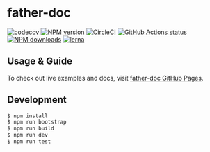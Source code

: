 # father-doc

[![codecov](https://codecov.io/gh/umijs/father-doc/branch/master/graph/badge.svg)](https://codecov.io/gh/umijs/father-doc) [![NPM version](https://img.shields.io/npm/v/father-doc.svg?style=flat)](https://npmjs.org/package/father-doc) [![CircleCI](https://circleci.com/gh/umijs/father-doc/tree/master.svg?style=svg)](https://circleci.com/gh/umijs/father-doc/tree/master) [![GitHub Actions status](https://github.com/umijs/father-doc/workflows/Node%20CI/badge.svg)](https://github.com/umijs/father-doc) [![NPM downloads](http://img.shields.io/npm/dm/father-doc.svg?style=flat)](https://npmjs.org/package/father-doc) [![lerna](https://img.shields.io/badge/maintained%20with-lerna-cc00ff.svg)](https://lernajs.io/)

## Usage & Guide

To check out live examples and docs, visit [father-doc GitHub Pages](https://umijs.github.io/father-doc).

## Development

```bash
$ npm install
$ npm run bootstrap
$ npm run build
$ npm run dev
$ npm run test
```
